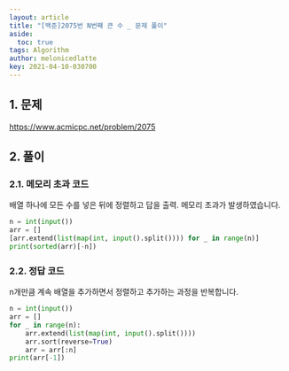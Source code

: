 ```yaml
---
layout: article
title: "[백준]2075번 N번째 큰 수 _ 문제 풀이"
aside:
  toc: true
tags: Algorithm 
author: melonicedlatte
key: 2021-04-10-030700
---
```


## 1. 문제

https://www.acmicpc.net/problem/2075

## 2. 풀이

### 2.1. 메모리 초과 코드

배열 하나에 모든 수를 넣은 뒤에 정렬하고 답을 출력. 메모리 초과가 발생하였습니다. 

~~~python
n = int(input())
arr = []
[arr.extend(list(map(int, input().split()))) for _ in range(n)]
print(sorted(arr)[-n])
~~~

### 2.2. 정답 코드

n개만큼 계속 배열을 추가하면서 정렬하고 추가하는 과정을 반복합니다. 

~~~python
n = int(input())
arr = []
for _ in range(n):
    arr.extend(list(map(int, input().split())))
    arr.sort(reverse=True)
    arr = arr[:n]
print(arr[-1])
~~~
